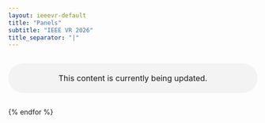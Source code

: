 ```yaml
---
layout: ieeevr-default
title: "Panels"
subtitle: "IEEE VR 2026"
title_separator: "|"
---
```

<p style="width:100%; margin: 30px auto; padding: 20px 0; text-align:center; font-size:1rem; border-radius: 30px; background-color: #f3f3f3">This content is currently being updated.</p>
<div style="display:none">
	<div>
<h1>Panels</h1>
<div>
	<table class="styled-table">
		<tr>
			<th colspan="3">Panels</th>
		</tr>
		{% for panel in site.data.panels %}
		<tr>
			<td><a href="#{{ panel.id }}">{{ panel.name }}</a></td>
			<td style="font-size: 0.875em;">{{ panel.day }}, {{ panel.start }} - {{ panel.end }} ({{ panel.timezone }})<br>Room: {{ panel.room }}</td>
		</tr>
		{% endfor %}
	</table>
</div>
{% for panel in site.data.panels %}
<br />
<div id="{{ panel.id }}">
    <center><strong><big>{{ panel.name }}</big></strong></center>
    <br />
    <center><small>{{ panel.day }}, {{ panel.start }} - {{ panel.end }} ({{ panel.timezone }})<br>Room: {{ panel.room }}</small></center>
    <p>
        <strong>Presentation</strong><br />
        {{ panel.presentation }}
    </p>
    <p>
        <strong>Panelists</strong><br />
		{{ panel.panelists }}
    </p>
	{% if panel.technicalbackground %}
		<p>
			<strong>Technical background</strong><br />
			{{ panel.technicalbackground }}
		</p>
	{% endif %}
    <hr>
</div>
</div>
</div>
{% endfor %}
